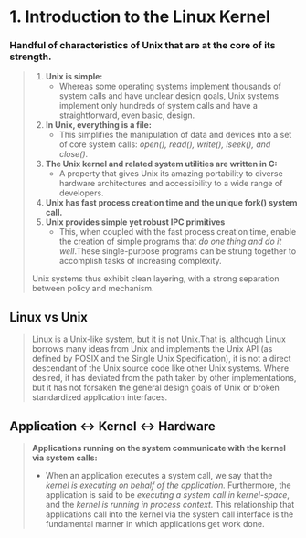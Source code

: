 # 1. Introduction to the Linux Kernel

### Handful of characteristics of Unix that are at the core of its strength.
> 1. **Unix is simple:**
>     * Whereas some operating systems implement thousands of system calls and have 
> unclear design goals, Unix systems implement only hundreds of system calls and 
> have a straightforward, even basic, design. 
> 2. **In Unix, everything is a file:**
>     * This simplifies the manipulation of data and devices into a set of core 
>     system calls: _open(), read(), write(), lseek(), and close()_.
> 3. **The Unix kernel and related system utilities are written in C:**
>     * A property that gives Unix its amazing portability to diverse hardware 
>     architectures and accessibility to a wide range of developers. 
> 4. **Unix has fast process creation time and the unique fork() system call.** 
> 5. **Unix provides simple yet robust IPC primitives** 
>     * This, when coupled with the fast process creation time, enable the 
>     creation of simple programs that _do one thing and do it well_.These 
>     single-purpose programs can be strung together to accomplish tasks of 
>     increasing complexity. 
> 
> Unix systems thus exhibit clean layering, with a strong separation between policy
> and mechanism.

## Linux vs Unix
> Linux is a Unix-like system, but it is not Unix.That is, although Linux 
> borrows many ideas from Unix and implements the Unix API (as defined by POSIX
> and the Single Unix Specification), it is not a direct descendant of the Unix
> source code like other Unix systems. Where desired, it has deviated from the 
> path taken by other implementations, but it has not forsaken the general 
> design goals of Unix or broken standardized application interfaces.

## Application <-> Kernel <-> Hardware
> **Applications running on the system communicate with the kernel via system calls:** 
>  * When an application executes a system call, we say that the *kernel is
>   executing on behalf of the application.* Furthermore, the application is said 
>   to be *executing a system call in kernel-space*, and the *kernel is running in 
>   process context.* This relationship that applications call into the kernel via 
>   the system call interface is the fundamental manner in which applications 
>   get work done.
